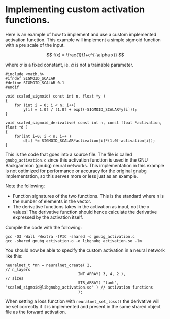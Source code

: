 # Implementing custom activation functions.

Here is an example of how to implement and use a custom implemented activation function.
This example will implement a simple sigmoid function with a pre scale of the input.

$$ f(x) = \frac{1}{1+e^{-\alpha x}} $$

where $\alpha$ is a fixed constant, ie. $\alpha$ is not a trainable parameter.

    #include <math.h>
    #ifndef SIGMOID_SCALAR
    #define SIGMOID_SCALAR 0.1
    #endif
    
    void scaled_sigmoid( const int n, float *y )
    {
        for (int i = 0; i < n; i++) 
            y[i] = 1.0f / (1.0f + expf(-SIGMOID_SCALAR*y[i]));
    }
    
    void scaled_sigmoid_derivative( const int n, const float *activation, float *d )
    {
        for(int i=0; i < n; i++ )
            d[i] *= SIGMOID_SCALAR*activation[i]*(1.0f-activation[i]);
    }

This is the code that goes into a source file. The file is called `gnubg_activation.c` since this activation function is
used in the GNU Backgammon (gnubg) neural networks. This implementation in this example is not optimized for performance or
accuracy for the original gnubg implementation, so this serves more or less just as an example.

Note the following: 
 - Function signatures of the two functions. This is the standard where n is the number of elements in the vector.
 - The derivative functions takes in the activation as input, not the x values! The derivative function should hence
   calculate the derivative expressed by the activation itself.

Compile the code with the following:

    gcc -O3 -Wall -Wextra -fPIC -shared -c gnubg_activation.c
    gcc -shared gnubg_activation.o -o libgnubg_activation.so -lm

You should now be able to specify the custom activation in a neural network like this:

    neuralnet_t *nn = neuralnet_create( 2,                                                       // n_layers
                                    INT_ARRAY( 3, 4, 2 ),                                        // sizes
                                    STR_ARRAY( "tanh", "scaled_sigmoid@libgnubg_activation.so" ) // activation functions
                                    );

When setting a loss function with `neuralnet_set_loss()` the derivative will be set correctly if it
is implemented and present in the same shared object file as the forward activation.

